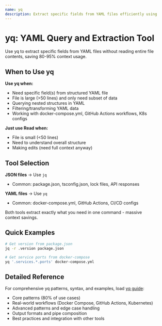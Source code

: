 ```yaml
---
name: yq
description: Extract specific fields from YAML files efficiently using qq instead of reading entire files, saving 80-95% context.
---
```


# yq: YAML Query and Extraction Tool

Use yq to extract specific fields from YAML files without reading entire file contents, saving 80-95% context usage.

## When to Use yq

**Use yq when:**
- Need specific field(s) from structured YAML file
- File is large (>50 lines) and only need subset of data
- Querying nested structures in YAML
- Filtering/transforming YAML data
- Working with docker-compose.yml, GitHub Actions workflows, K8s configs

**Just use Read when:**
- File is small (<50 lines)
- Need to understand overall structure
- Making edits (need full context anyway)

## Tool Selection

**JSON files** → Use `jq`
- Common: package.json, tsconfig.json, lock files, API responses

**YAML files** → Use `yq`
- Common: docker-compose.yml, GitHub Actions, CI/CD configs

Both tools extract exactly what you need in one command - massive context savings.

## Quick Examples

```bash
# Get version from package.json
jq -r .version package.json

# Get service ports from docker-compose
yq '.services.*.ports' docker-compose.yml
```

## Detailed Reference

For comprehensive yq patterns, syntax, and examples, load [yq guide](./reference/yq-guide.md):
- Core patterns (80% of use cases)
- Real-world workflows (Docker Compose, GitHub Actions, Kubernetes)
- Advanced patterns and edge case handling
- Output formats and pipe composition
- Best practices and integration with other tools
